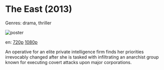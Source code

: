 # The East (2013)

Genres: drama, thriller

![poster](http://image.tmdb.org/t/p/w500/n6n0rMFsQhdNoMygr2pyL26wUfM.jpg)

en:
  [720p](magnet:?xt=urn:btih:86BE020D4A6EAE1D089CE38BA04F48E9338A38CE&tr=udp://glotorrents.pw:6969/announce&tr=udp://tracker.opentrackr.org:1337/announce&tr=udp://torrent.gresille.org:80/announce&tr=udp://tracker.openbittorrent.com:80&tr=udp://tracker.coppersurfer.tk:6969&tr=udp://tracker.leechers-paradise.org:6969&tr=udp://p4p.arenabg.ch:1337&tr=udp://tracker.internetwarriors.net:1337)
  [1080p](magnet:?xt=urn:btih:C2167FD02C911A1018C69601E1EFFE2D162AF564&tr=udp://glotorrents.pw:6969/announce&tr=udp://tracker.opentrackr.org:1337/announce&tr=udp://torrent.gresille.org:80/announce&tr=udp://tracker.openbittorrent.com:80&tr=udp://tracker.coppersurfer.tk:6969&tr=udp://tracker.leechers-paradise.org:6969&tr=udp://p4p.arenabg.ch:1337&tr=udp://tracker.internetwarriors.net:1337)
  


An operative for an elite private intelligence firm finds her priorities irrevocably changed after she is tasked with infiltrating an anarchist group known for executing covert attacks upon major corporations.